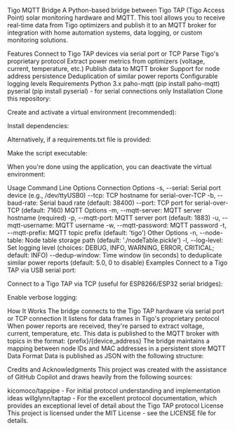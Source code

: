 Tigo MQTT Bridge
A Python-based bridge between Tigo TAP (Tigo Access Point) solar monitoring hardware and MQTT. This tool allows you to receive real-time data from Tigo optimizers and publish it to an MQTT broker for integration with home automation systems, data logging, or custom monitoring solutions.

Features
Connect to Tigo TAP devices via serial port or TCP
Parse Tigo's proprietary protocol
Extract power metrics from optimizers (voltage, current, temperature, etc.)
Publish data to MQTT broker
Support for node address persistence
Deduplication of similar power reports
Configurable logging levels
Requirements
Python 3.x
paho-mqtt (pip install paho-mqtt)
pyserial (pip install pyserial) - for serial connections only
Installation
Clone this repository:

Create and activate a virtual environment (recommended):

Install dependencies:

Alternatively, if a requirements.txt file is provided:

Make the script executable:

When you're done using the application, you can deactivate the virtual environment:

Usage
Command Line Options
Connection Options
-s, --serial: Serial port device (e.g., /dev/ttyUSB0)
--tcp: TCP hostname for serial-over-TCP
-b, --baud-rate: Serial baud rate (default: 38400)
--port: TCP port for serial-over-TCP (default: 7160)
MQTT Options
-m, --mqtt-server: MQTT server hostname (required)
-p, --mqtt-port: MQTT server port (default: 1883)
-u, --mqtt-username: MQTT username
-w, --mqtt-password: MQTT password
-t, --mqtt-prefix: MQTT topic prefix (default: 'tigo')
Other Options
-n, --node-table: Node table storage path (default: './nodeTable.pickle')
-l, --log-level: Set logging level (choices: DEBUG, INFO, WARNING, ERROR, CRITICAL; default: INFO)
--dedup-window: Time window (in seconds) to deduplicate similar power reports (default: 5.0, 0 to disable)
Examples
Connect to a Tigo TAP via USB serial port:

Connect to a Tigo TAP via TCP (useful for ESP8266/ESP32 serial bridges):

Enable verbose logging:

How It Works
The bridge connects to the Tigo TAP hardware via serial port or TCP connection
It listens for data frames in Tigo's proprietary protocol
When power reports are received, they're parsed to extract voltage, current, temperature, etc.
This data is published to the MQTT broker with topics in the format: {prefix}/{device_address}
The bridge maintains a mapping between node IDs and MAC addresses in a persistent store
MQTT Data Format
Data is published as JSON with the following structure:

Credits and Acknowledgments
This project was created with the assistance of GitHub Copilot and draws heavily from the following sources:

kicomoco/tappipe - For initial protocol understanding and implementation ideas
willglynn/taptap - For the excellent protocol documentation, which provides an exceptional level of detail about the Tigo TAP protocol
License
This project is licensed under the MIT License - see the LICENSE file for details.